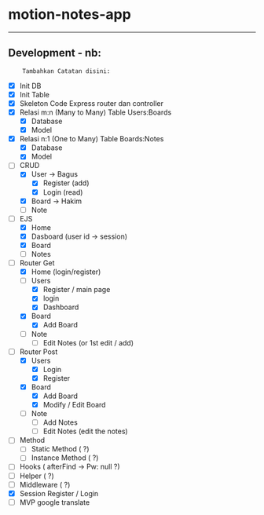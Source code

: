 # motion-notes-app
---

## Development - nb:
        Tambahkan Catatan disini:
- [x] Init DB
- [x] Init Table
- [x] Skeleton Code Express router dan controller
- [x] Relasi m:n (Many to Many) Table Users:Boards
    - [x] Database
    - [x] Model
- [x] Relasi n:1 (One to Many) Table Boards:Notes
    - [x] Database
    - [x] Model
- [ ] CRUD
    - [x] User      -> Bagus
      - [x] Register (add)
      - [x] Login (read)
    - [x] Board     -> Hakim
    - [ ] Note
- [ ] EJS
    - [x] Home
    - [x] Dasboard (user id -> session)
    - [x] Board
    - [ ] Notes
- [ ] Router Get
    - [x] Home (login/register)
    - [ ] Users
      - [x] Register / main page
      - [x] login
      - [x] Dashboard
    - [x] Board
      - [x] Add Board
    - [ ] Note
      - [ ] Edit Notes (or 1st edit / add)
    <!-- - [ ] User Page (list all connected Boards)
      - [ ] Board (list all connected notes)
        - [ ] Notes (edit the notes) -->
- [ ] Router Post
    - [x] Users
      - [x] Login
      - [x] Register
    - [x] Board
      - [x] Add Board
      - [x] Modify / Edit Board
    - [ ] Note
      - [ ] Add Notes
      - [ ] Edit Notes (edit the notes)
- [ ] Method
    - [ ] Static Method (   ?)
    - [ ] Instance Method (  ?)
- [ ] Hooks (  afterFind -> Pw: null ?)
- [ ] Helper (   ?)
- [ ] Middleware (    ?)
- [x] Session Register / Login
- [ ] MVP google translate